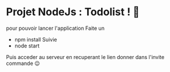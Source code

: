 

#  Projet NodeJs : Todolist ! 💆

pour pouvoir lancer l\'application
Faite un
- npm install
Suivie  
- node start

Puis acceder au serveur en recuperant le lien donner dans l'invite commande 😉